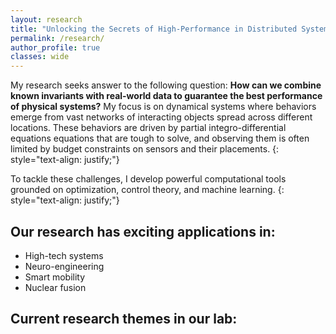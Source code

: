 ```yaml
---
layout: research
title: "Unlocking the Secrets of High-Performance in Distributed Systems"
permalink: /research/
author_profile: true
classes: wide
---
```


My research seeks answer to the following question: **How can we combine known invariants with real-world data to guarantee the best performance of physical systems?** My focus is on dynamical systems where behaviors emerge from vast networks of interacting objects spread across different locations. These behaviors are driven by partial integro-differential equations equations that are tough to solve, and observing them is often limited by budget constraints on sensors and their placements.
{: style="text-align: justify;"}

To tackle these challenges, I develop powerful computational tools grounded on optimization, control theory, and machine learning.
{: style="text-align: justify;"}

## Our research has exciting applications in:

- High-tech systems
- Neuro-engineering
- Smart mobility
- Nuclear fusion

## Current research themes in our lab:

<!-- {% include base_path %}

{% assign ordered_pages = site.research | sort: "order_number" %}

{% if ordered_pages %}
  {% for post in ordered_pages %}
    {% include archive-single.html type="grid" %}
  {% endfor %}
{% else %}
  <p>No research pages found.</p>
{% endif %} -->
